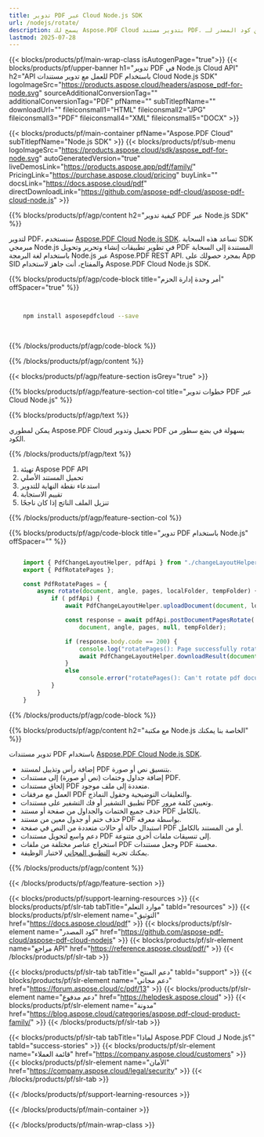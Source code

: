 ```yaml
---
title: تدوير PDF عبر Cloud Node.js SDK
url: /nodejs/rotate/
description: يسمح لك Aspose.PDF Cloud بتدوير مستند PDF. تحقق من كود المصدر لـ Node.js لتدوير ملف PDF.
lastmod: 2025-07-28
---
```


{{< blocks/products/pf/main-wrap-class isAutogenPage="true">}}
{{< blocks/products/pf/upper-banner h1="تدوير PDF في Node.js Cloud API" h2="API للعمل مع تدوير مستندات PDF باستخدام Cloud Node.js SDK" logoImageSrc="https://products.aspose.cloud/headers/aspose_pdf-for-node.svg" sourceAdditionalConversionTag="" additionalConversionTag="PDF" pfName="" subTitlepfName="" downloadUrl="" fileiconsmall1="HTML" fileiconsmall2="JPG" fileiconsmall3="PDF" fileiconsmall4="XML" fileiconsmall5="DOCX" >}}

{{< blocks/products/pf/main-container pfName="Aspose.PDF Cloud" subTitlepfName="Node.js SDK" >}}
{{< blocks/products/pf/sub-menu logoImageSrc="https://products.aspose.cloud/sdk/aspose_pdf-for-node.svg"
autoGeneratedVersion="true"
liveDemosLink="https://products.aspose.app/pdf/family/" PricingLink="https://purchase.aspose.cloud/pricing" buyLink="" docsLink="https://docs.aspose.cloud/pdf"  directDownloadLink="https://github.com/aspose-pdf-cloud/aspose-pdf-cloud-node.js" >}}

{{% blocks/products/pf/agp/content h2="كيفية تدوير PDF عبر Node.js SDK" %}}

لتدوير PDF، سنستخدم
[Aspose.PDF Cloud Node.js SDK](https://products.aspose.cloud/pdf/nodejs/). تساعد هذه السحابة SDK مبرمجي Node.js في تطوير تطبيقات إنشاء وتحرير وتحويل PDF المستندة إلى السحابة باستخدام لغة البرمجة Node.js عبر Aspose.PDF REST API. بمجرد حصولك على App SID والمفتاح، أنت جاهز لاستخدام Aspose.PDF Cloud Node.js SDK.

{{% blocks/products/pf/agp/code-block title="أمر وحدة إدارة الحزم" offSpacer="true" %}}

```bash

     
    npm install asposepdfcloud --save
     
     

```

{{% /blocks/products/pf/agp/code-block %}}

{{% /blocks/products/pf/agp/content %}}

{{< blocks/products/pf/agp/feature-section isGrey="true" >}}

{{% blocks/products/pf/agp/feature-section-col title="خطوات تدوير PDF عبر Cloud Node.js" %}}

{{% blocks/products/pf/agp/text %}}

يمكن لمطوري Aspose.PDF Cloud تحميل وتدوير PDF بسهولة في بضع سطور من الكود.

{{% /blocks/products/pf/agp/text %}}

1. تهيئة Aspose PDF API
1. تحميل المستند الأصلي
1. استدعاء نقطة النهاية للتدوير
1. تقييم الاستجابة
1. تنزيل الملف الناتج إذا كان ناجحًا

{{% /blocks/products/pf/agp/feature-section-col %}}

{{% blocks/products/pf/agp/code-block title="تدوير PDF باستخدام Node.js" offSpacer="" %}}

```js

    import { PdfChangeLayoutHelper, pdfApi } from "./changeLayoutHelper.js";
    export { PdfRotatePages };

    const PdfRotatePages = {
        async rotate(document, angle, pages, localFolder, tempFolder) {
            if ( pdfApi) {
                await PdfChangeLayoutHelper.uploadDocument(document, localFolder, tempFolder);

                const response = await pdfApi.postDocumentPagesRotate(
                    document, angle, pages, null, tempFolder);

                if (response.body.code == 200) {
                    console.log("rotatePages(): Page successfully rotated.");
                    await PdfChangeLayoutHelper.downloadResult(document, localFolder, tempFolder, "rotated_output_");
                }
                else
                    console.error("rotatePages(): Can't rotate pdf document pages!")
            }
        }
    }
```

{{% /blocks/products/pf/agp/code-block %}}

{{% blocks/products/pf/agp/content h2="مع مكتبة Node.js الخاصة بنا يمكنك" %}}

تدوير مستندات PDF باستخدام [Aspose.PDF Cloud Node.js SDK](https://products.aspose.cloud/pdf/nodejs/).

+ إضافة رأس وتذييل لمستند PDF بتنسيق نص أو صورة.
+ إضافة جداول وختمات (نص أو صورة) إلى مستندات PDF.
+ إلحاق مستندات PDF متعددة إلى ملف موجود.
+ العمل مع مرفقات PDF والتعليقات التوضيحية وحقول النماذج.
+ تطبيق التشفير أو فك التشفير على مستندات PDF وتعيين كلمة مرور.
+ حذف جميع الختمات والجداول من صفحة أو مستند PDF بالكامل.
+ حذف ختم أو جدول معين من مستند PDF بواسطة معرفه.
+ استبدال حالة أو حالات متعددة من النص في صفحة PDF أو من المستند بالكامل.
+ دعم واسع لتحويل مستندات PDF إلى تنسيقات ملفات أخرى متنوعة.
+ استخراج عناصر مختلفة من ملفات PDF وجعل مستندات PDF محسنة.
+ يمكنك تجربة [التطبيق المجاني](https://products.aspose.app/pdf/table-extraction) لاختبار الوظيفة.

{{% /blocks/products/pf/agp/content %}}

{{< /blocks/products/pf/agp/feature-section >}}

{{< blocks/products/pf/support-learning-resources >}}
{{< blocks/products/pf/slr-tab tabTitle="موارد التعلم" tabId="resources" >}}
{{< blocks/products/pf/slr-element name="التوثيق" href="https://docs.aspose.cloud/pdf" >}}
{{< blocks/products/pf/slr-element name="كود المصدر" href="https://github.com/aspose-pdf-cloud/aspose-pdf-cloud-nodejs" >}}
{{< blocks/products/pf/slr-element name="مراجع API" href="https://reference.aspose.cloud/pdf/" >}}
{{< /blocks/products/pf/slr-tab >}}

{{< blocks/products/pf/slr-tab tabTitle="دعم المنتج" tabId="support" >}}
{{< blocks/products/pf/slr-element name="دعم مجاني" href="https://forum.aspose.cloud/c/pdf/13" >}}
{{< blocks/products/pf/slr-element name="دعم مدفوع" href="https://helpdesk.aspose.cloud" >}}
{{< blocks/products/pf/slr-element name="مدونة" href="https://blog.aspose.cloud/categories/aspose.pdf-cloud-product-family/" >}}
{{< /blocks/products/pf/slr-tab >}}

{{< blocks/products/pf/slr-tab tabTitle="لماذا Aspose.PDF Cloud لـ Node.js؟" tabId="success-stories" >}}
{{< blocks/products/pf/slr-element name="قائمة العملاء" href="https://company.aspose.cloud/customers" >}}
{{< blocks/products/pf/slr-element name="الأمان" href="https://company.aspose.cloud/legal/security" >}}
{{< /blocks/products/pf/slr-tab >}}

{{< /blocks/products/pf/support-learning-resources >}}

<!-- انتهاء ملف aboutfile -->

{{< /blocks/products/pf/main-container >}}

{{< /blocks/products/pf/main-wrap-class >}}



